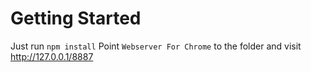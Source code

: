 # Getting Started
Just run `npm install`
Point `Webserver For Chrome` to the folder and visit http://127.0.0.1/8887

